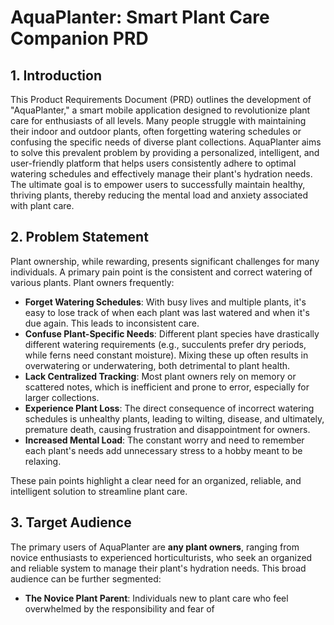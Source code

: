 # AquaPlanter: Smart Plant Care Companion PRD

## 1. Introduction

This Product Requirements Document (PRD) outlines the development of "AquaPlanter," a smart mobile application designed to revolutionize plant care for enthusiasts of all levels. Many people struggle with maintaining their indoor and outdoor plants, often forgetting watering schedules or confusing the specific needs of diverse plant collections. AquaPlanter aims to solve this prevalent problem by providing a personalized, intelligent, and user-friendly platform that helps users consistently adhere to optimal watering schedules and effectively manage their plant's hydration needs. The ultimate goal is to empower users to successfully maintain healthy, thriving plants, thereby reducing the mental load and anxiety associated with plant care.

## 2. Problem Statement

Plant ownership, while rewarding, presents significant challenges for many individuals. A primary pain point is the consistent and correct watering of various plants. Plant owners frequently:

*   **Forget Watering Schedules**: With busy lives and multiple plants, it's easy to lose track of when each plant was last watered and when it's due again. This leads to inconsistent care.
*   **Confuse Plant-Specific Needs**: Different plant species have drastically different watering requirements (e.g., succulents prefer dry periods, while ferns need constant moisture). Mixing these up often results in overwatering or underwatering, both detrimental to plant health.
*   **Lack Centralized Tracking**: Most plant owners rely on memory or scattered notes, which is inefficient and prone to error, especially for larger collections.
*   **Experience Plant Loss**: The direct consequence of incorrect watering schedules is unhealthy plants, leading to wilting, disease, and ultimately, premature death, causing frustration and disappointment for owners.
*   **Increased Mental Load**: The constant worry and need to remember each plant's needs add unnecessary stress to a hobby meant to be relaxing.

These pain points highlight a clear need for an organized, reliable, and intelligent solution to streamline plant care.

## 3. Target Audience

The primary users of AquaPlanter are **any plant owners**, ranging from novice enthusiasts to experienced horticulturists, who seek an organized and reliable system to manage their plant's hydration needs. This broad audience can be further segmented:

*   **The Novice Plant Parent**: Individuals new to plant care who feel overwhelmed by the responsibility and fear of 